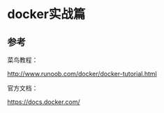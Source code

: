# docker实战篇



## 参考

菜鸟教程：

http://www.runoob.com/docker/docker-tutorial.html

官方文档：

https://docs.docker.com/



